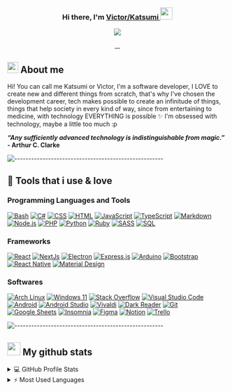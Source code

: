 <h3 align="center"> Hi there, I'm <a href="https://github.com/mooncoded"> Victor/Katsumi </a> <img src="https://media.giphy.com/media/hvRJCLFzcasrR4ia7z/giphy.gif" width="28"></h3>

<p align="center">
  <img src="https://c.tenor.com/K9a4rjfk7MoAAAAC/shera-entrapta.gif">
</p>

<p align="center">
  <a href="https://open.spotify.com/user/95jq4fkiw7l9j4jecvp22fpzc">
    <img title="" alt="" src="https://img.shields.io/badge/Spotify-1ED760?&style=for-the-badge&logo=spotify&logoColor=white">
  </a>
  <a href="https://www.linkedin.com/in/mooncoded/">
    <img title="" alt="" src="https://img.shields.io/badge/Linkedin-1DA1F2?style=for-the-badge&logo=linkedin&logoColor=white">
  </a>
  <a href="https://discordapp.com/users/604474810847723530">
    <img title="" alt="" src="https://img.shields.io/badge/Discord-7289DA?style=for-the-badge&logo=discord&logoColor=white">
  </a>
    <a href="https://t.me/eve_price">
    <img title="" alt="" src="https://img.shields.io/badge/Telegram-2CA5E0?style=for-the-badge&logo=telegram&logoColor=white">
  </a>
</p>

## <img src="https://github.com/TheDudeThatCode/TheDudeThatCode/blob/master/Assets/happy.gif" width="25px" height="25px"> About me
  
Hi! You can call me Katsumi or Victor, I'm a software developer, I LOVE to create new and different things from scratch, that's why I've chosen the development career, tech makes possible to create an infinitude of things, things that help society in every kind of way, since from entertaining to medicine, with technology EVERYTHING is possible ✨
I'm obsessed with technology, maybe a little too much :p

<strong><i>“Any sufficiently advanced technology is indistinguishable from magic.”</i> - Arthur C. Clarke </strong>

![-----------------------------------------------------](https://raw.githubusercontent.com/andreasbm/readme/master/assets/lines/rainbow.png)

## 💜 Tools that i use & love 

### Programming Languages and Tools
<p>
    <a href="#"><img alt="Bash" src="https://img.shields.io/badge/Bash-121011.svg?logo=gnu-bash&logoColor=white"></a>
    <a href="#"><img alt="C#" src="https://custom-icon-badges.herokuapp.com/badge/C%23-68217A.svg?logo=cs2&logoColor=white"></a>
    <a href="#"><img alt="CSS" src="https://img.shields.io/badge/CSS-1572B6.svg?logo=css3&logoColor=white"></a>
    <a href="#"><img alt="HTML" src="https://img.shields.io/badge/HTML-E34F26.svg?logo=html5&logoColor=white"></a>
    <a href="#"><img alt="JavaScript" src="https://img.shields.io/badge/JavaScript-F7DF1E.svg?logo=javascript&logoColor=black"></a>
    <a href="#"><img alt="TypeScript" src="https://img.shields.io/badge/TypeScript-007ACC.svg?logo=typescript&logoColor=white"></a>
    <a href="#"><img alt="Markdown" src="https://img.shields.io/badge/Markdown-000000.svg?logo=markdown&logoColor=white"></a>
    <a href="#"><img alt="Node.js" src="https://img.shields.io/badge/Node.js-43853D.svg?logo=node.js&logoColor=white"></a>
    <a href="#"><img alt="PHP" src="https://img.shields.io/badge/PHP-777BB4.svg?logo=php&logoColor=white"></a>
    <a href="#"><img alt="Python" src="https://img.shields.io/badge/Python-14354C.svg?logo=python&logoColor=white"></a>
    <a href="#"><img alt="Ruby" src="https://img.shields.io/badge/Ruby-CC342D.svg?logo=ruby&logoColor=white"></a>
    <a href="#"><img alt="SASS" src="https://img.shields.io/badge/Sass-hotpink.svg?logo=SASS&logoColor=white"></a>
    <a href="#"><img alt="SQL" src="https://custom-icon-badges.herokuapp.com/badge/SQL-025E8C.svg?logo=database&logoColor=white"></a>
</p>

### Frameworks
<p>
    <a href="#"><img alt="React" src="https://img.shields.io/badge/React-20232a.svg?logo=react&logoColor=%2361DAFB"></a>
    <a href="#"><img alt="NextJs" src="https://img.shields.io/badge/Next.js-000000?logo=nextdotjs&logoColor=white"></a>
    <a href="#"><img alt="Electron" src="https://img.shields.io/badge/Electron-20232e.svg?logo=electron&logoColor=white"></a>
    <a href="#"><img alt="Express.js" src="https://img.shields.io/badge/Express.js-404d59.svg?logo=express&logoColor=white"></a>
    <a href="#"><img alt="Arduino" src="https://img.shields.io/badge/-Arduino-00979D?logo=Arduino&logoColor=white"></a>
    <a href="#"><img alt="Bootstrap" src="https://img.shields.io/badge/Bootstrap-7952B3.svg?logo=bootstrap&logoColor=white"></a>
    <a href="#"><img alt="React Native" src="https://img.shields.io/badge/React_Native-20232A.svg?logo=react&logoColor=white"></a>
    <a href="#"><img alt="Material Design" src="https://img.shields.io/badge/Material%20Design-0081CB.svg?logo=material-design&logoColor=white"></a>
</p>


### Softwares
<p>
    <a href="#"><img alt="Arch Linux" src="https://img.shields.io/badge/Arch%20Linux-1793D1.svg?logo=arch-linux&logoColor=white"></a>
    <a href="#"><img alt="Windows 11" src="https://img.shields.io/badge/Windows-0078D6?logo=windows&logoColor=white"></a>
    <a href="#"><img alt="Stack Overflow" src="https://img.shields.io/badge/-Stack%20Overflow-FE7A16?logo=stack-overflow&logoColor=white"></a>
    <a href="#"><img alt="Visual Studio Code" src="https://img.shields.io/badge/Visual%20Studio%20Code-0078d7.svg?logo=visual-studio-code&logoColor=white"></a>
    <a href="#"><img alt="Android" src="https://img.shields.io/badge/Android-3DDC84?logo=android&logoColor=white"></a>
    <a href="#"><img alt="Android Studio" src="https://img.shields.io/badge/Android%20Studio-008678.svg?logo=android-studio&logoColor=white"></a>
    <a href="#"><img alt="Vivaldi" src="https://img.shields.io/badge/Vivaldi-EF3939?logo=Vivaldi&logoColor=white"></a>
    <a href="#"><img alt="Dark Reader" src="https://img.shields.io/badge/-Dark%20Reader-141E24?logo=dark-reader&logoColor=white"></a>
    <a href="#"><img alt="Git" src="https://img.shields.io/badge/Git-F05033.svg?logo=git&logoColor=white"></a>
    <a href="#"><img alt="Google Sheets" src="https://img.shields.io/badge/Google%20Sheets-34A853.svg?logo=google%20sheets&logoColor=white"></a>
    <a href="#"><img alt="Insomnia" src="https://img.shields.io/badge/Insomnia-5849be?&logo=Insomnia&logoColor=white"></a>
    <a href="#"><img alt="Figma" src="https://img.shields.io/badge/Figma-F24E1E?logo=figma&logoColor=white"></a>
    <a href="#"><img alt="Notion" src="https://img.shields.io/badge/Notion-000000?logo=notion&logoColor=white"></a>
    <a href="#"><img alt="Trello" src="https://img.shields.io/badge/Trello-0052CC?logo=trello&logoColor=white"></a>
</p>

![-----------------------------------------------------](https://raw.githubusercontent.com/andreasbm/readme/master/assets/lines/rainbow.png)

## <img src="https://gist.githubusercontent.com/theAdityaNVS/f5b585d1082da2dffffea32434f37956/raw/7f9552d0a179b4f84059259fa878199e369b069c/GitHub-logo.gif" width="30px" height="30px" /> My github stats

<details> 
  <summary>💻 GitHub Profile Stats</summary>
  <br/>
      <img src="https://github-readme-stats.vercel.app/api?username=mooncoded&show_icons=true&theme=omni" />
  <br/>
</details>
<details> 
  <summary>⚡ Most Used Languages</summary>
  <br/>
      <img src="https://github-readme-stats.vercel.app/api/top-langs/?username=mooncoded&theme=dracula&layout=compact" />
  <br/>
</details>

